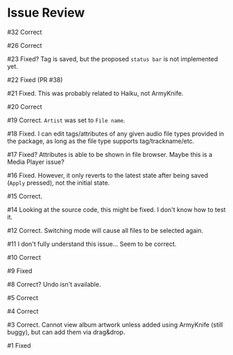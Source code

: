 # Issue Review
\#32 Correct

\#26 Correct

\#23 Fixed? Tag is saved, but the proposed `status bar` is not implemented yet. 

\#22 Fixed (PR \#38)

\#21 Fixed. This was probably related to Haiku, not ArmyKnife.

\#20 Correct

\#19 Correct. `Artist` was set to `File name`.

\#18 Fixed. I can edit tags/attributes of any given audio file types provided in the package, as long as the file type supports tag/trackname/etc.

\#17 Fixed? Attributes is able to be shown in file browser. Maybe this is a Media Player issue?  

\#16 Fixed. However, it only reverts to the latest state after being saved (`Apply` pressed), not the initial state.

\#15 Correct.

\#14 Looking at the source code, this might be fixed. I don't know how to test it.

\#12 Correct. Switching mode will cause all files to be selected again.

\#11 I don't fully understand this issue... Seem to be correct. 

\#10 Correct

\#9 Fixed

\#8 Correct? Undo isn't available.

\#5 Correct

\#4 Correct

\#3 Correct. Cannot view album artwork unless added using ArmyKnife (still buggy), but can add them via drag&drop.

\#1 Fixed
